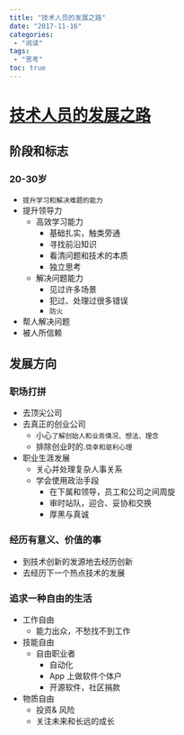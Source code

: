 ```yaml
---
title: "技术人员的发展之路"
date: "2017-11-16"
categories:
 - "阅读"
tags:
 - "思考"
toc: true
---
```



# [技术人员的发展之路](http://coolshell.cn/articles/17583.html)

## 阶段和标志
### 20-30岁
- `提升学习和解决难题的能力`
- 提升领导力
    - 高效学习能力
        - 基础扎实，触类旁通
        - 寻找前沿知识
        - 看清问题和技术的本质
        - 独立思考
    - 解决问题能力
        - 见过许多场景
        - 犯过、处理过很多错误
        - `防火`
- 帮人解决问题
- 被人所信赖

## 发展方向
### 职场打拼
- 去顶尖公司
- 去真正的创业公司
    - 小心`了解创始人和业务情况、想法、理念`
    - 排除创业时的.`侥幸和驱利心理`
- 职业生涯发展
    - 关心并处理复杂人事关系
    - 学会使用政治手段
        - 在下属和领导，员工和公司之间周旋
        - 审时站队，迎合、妥协和交换
        - 厚黑与真诚

### 经历有意义、价值的事
- 到技术创新的发源地去经历创新
- 去经历下一个热点技术的发展

### 追求一种自由的生活
- 工作自由
    - 能力出众，不愁找不到工作
- 技能自由
    - 自由职业者
        - 自动化
        - App 上做软件个体户
        - 开源软件，社区捐款
- 物质自由
    - 投资& 风险
    - 关注未来和长远的成长
